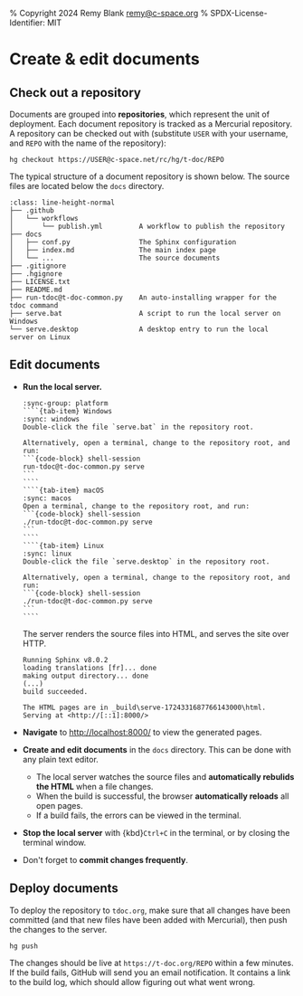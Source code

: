 % Copyright 2024 Remy Blank <remy@c-space.org>
% SPDX-License-Identifier: MIT

# Create & edit documents

## Check out a repository

Documents are grouped into **repositories**, which represent the unit of
deployment. Each document repository is tracked as a Mercurial repository. A
repository can be checked out with (substitute `USER` with your username, and
`REPO` with the name of the repository):

```{code-block} shell-session
hg checkout https://USER@c-space.net/rc/hg/t-doc/REPO
```

The typical structure of a document repository is shown below. The source files
are located below the `docs` directory.

```{code-block}
:class: line-height-normal
├── .github
│   └── workflows
│       └── publish.yml         A workflow to publish the repository
├── docs
│   ├── conf.py                 The Sphinx configuration
│   ├── index.md                The main index page
│   └── ...                     The source documents
├── .gitignore
├── .hgignore
├── LICENSE.txt
├── README.md
├── run-tdoc@t-doc-common.py    An auto-installing wrapper for the tdoc command
├── serve.bat                   A script to run the local server on Windows
└── serve.desktop               A desktop entry to run the local server on Linux
```

## Edit documents

- **Run the local server.**

  `````{tab-set}
  :sync-group: platform
  ````{tab-item} Windows
  :sync: windows
  Double-click the file `serve.bat` in the repository root.

  Alternatively, open a terminal, change to the repository root, and run:
  ```{code-block} shell-session
  run-tdoc@t-doc-common.py serve
  ```
  ````
  ````{tab-item} macOS
  :sync: macos
  Open a terminal, change to the repository root, and run:
  ```{code-block} shell-session
  ./run-tdoc@t-doc-common.py serve
  ```
  ````
  ````{tab-item} Linux
  :sync: linux
  Double-click the file `serve.desktop` in the repository root.

  Alternatively, open a terminal, change to the repository root, and run:
  ```{code-block} shell-session
  ./run-tdoc@t-doc-common.py serve
  ```
  ````
  `````

  The server renders the source files into HTML, and serves the site over HTTP.

  ```{code-block} text
  Running Sphinx v8.0.2
  loading translations [fr]... done
  making output directory... done
  (...)
  build succeeded.

  The HTML pages are in _build\serve-1724331687766143000\html.
  Serving at <http://[::1]:8000/>
  ```

- **Navigate** to [http://localhost:8000/](http://localhost:8000/) to view the
  generated pages.

- **Create and edit documents** in the `docs` directory. This can be done with
  any plain text editor.
  - The local server watches the source files and **automatically rebulids the
  HTML** when a file changes.
  - When the build is successful, the browser **automatically reloads** all open
    pages.
  - If a build fails, the errors can be viewed in the terminal.

- **Stop the local server** with {kbd}`Ctrl+C` in the terminal, or by closing
  the terminal window.

- Don't forget to **commit changes frequently**.

## Deploy documents

To deploy the repository to `tdoc.org`, make sure that all changes have been
committed (and that new files have been added with Mercurial), then push the
changes to the server.

```{code-block} shell-session
hg push
```

The changes should be live at `https://t-doc.org/REPO` within a few minutes. If
the build fails, GitHub will send you an email notification. It contains a link
to the build log, which should allow figuring out what went wrong.
